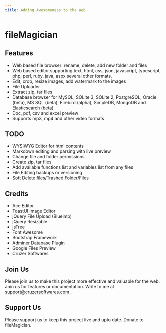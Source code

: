 ```yaml
---
title: Adding Awesomeness to the Web
---
```


fileMagician
=====

## Features

- Web based file browser: rename, delete, add new folder and files
- Web based editor supporting text, html, css, json, javascript, typescript, 
  php, perl, ruby, java, aspx several other formats.
- Edit, crop, resize images, add watermark to the images
- File Uploader
- Extract zip, tar files
- Database browser for MySQL, SQLite 3, SQLite 2, PostgreSQL, Oracle (beta), 
  MS SQL (beta), Firebird (alpha), SimpleDB, MongoDB and Elasticsearch (beta)
- Doc, pdf, csv and excel preview
- Supports mp3, mp4 and other video formats


## TODO

- WYSIWYG Editor for html contents
- Markdown editing and parsing with live preview
- Change file and folder permissions
- Create zip, tar files
- Add available functions list and variables list from any files
- File Editing backups or versioning
- Soft Delete files/Trashed Folder/Files


## Credits

- Ace Editor
- ToastUI Image Editor
- jQuery File Upload (Blueimp)
- jQuery Resizable
- jsTree
- Font Awesome
- Bootstrap Framework
- Adminer Database Plugin
- Google Files Preview
- Cruzer Softwares


## Join Us

Please join us to make this project more effective and valuable for the web. Join us for features or documentation.
Write to me at support@cruzersoftwares.com .

## Support Us

Please support us to keep this project live and upto date. Donate to fileMagician.


